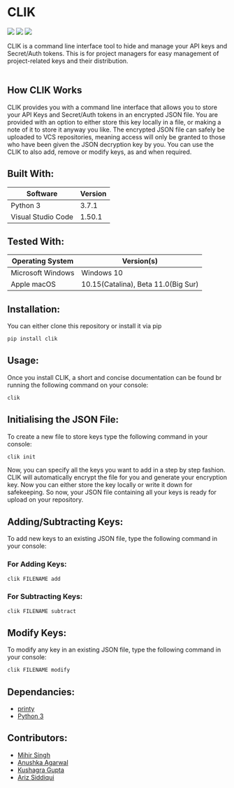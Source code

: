 # CLIK
![](https://img.shields.io/github/forks/MLSA-SRM/Project-CLIK?style=for-the-badge)
![](https://img.shields.io/github/stars/MLSA-SRM/Project-CLIK?color=purple&style=for-the-badge)
![](https://img.shields.io/badge/contributors-4-orange.svg?style=for-the-badge)

CLIK is a command line interface tool to hide and manage your API keys and Secret/Auth tokens.
This is for project managers for easy management of project-related keys and their distribution.
<br><br>
## How CLIK Works
CLIK provides you with a command line interface that allows you to store your API Keys and Secret/Auth tokens in an encrypted JSON file.
You are provided with an option to either store this key locally in a file, or making a note of it to store it anyway you like.
The encrypted JSON file can safely be uploaded to VCS repositories, meaning access will only be granted to those who have been given the JSON decryption key by you.
You can use the CLIK to also add, remove or modify keys, as and when required.
## Built With:
| Software | Version |
|----------|---------|
| Python 3 | 3.7.1 |
| Visual Studio Code| 1.50.1|

## Tested With:
| Operating System | Version(s) |
|----------|-------------|
| Microsoft Windows | Windows 10 |
| Apple macOS | 10.15(Catalina), Beta 11.0(Big Sur) |

## Installation:
You can either clone this repository or install it via pip
```python
pip install clik
```

## Usage:
Once you install CLIK, a short and concise documentation can be found br running the following command on your console:
```python
clik
```
## Initialising the JSON File:
To create a new file to store keys type the following command in your console:
```python
clik init
```
Now, you can specify all the keys you want to add in a step by step fashion.
CLIK will automatically encrypt the file for you and generate your encryption key.
Now you can either store the key locally or write it down for safekeeping.
So now, your JSON file containing all your keys is ready for upload on your repository.
## Adding/Subtracting Keys:
To add new keys to an existing JSON file, type the following command in your console:
<br>
### For Adding Keys:
```python
clik FILENAME add
```

### For Subtracting Keys:
```python
clik FILENAME subtract
```
## Modify Keys:
To modify any key in an existing JSON file, type the following command in your console:
```python
clik FILENAME modify
```

## Dependancies:
* [printy](https://github.com/edraobdu/printy)
* [Python 3](https://python.org/)

## Contributors:
* [Mihir Singh](https://github.com/mihirs16)
* [Anushka Agarwal](https://github.com/anushka17agarwal)
* [Kushagra Gupta](https://github.com/KG-1510)
* [Ariz Siddiqui](https://github.com/arizsiddiqui)